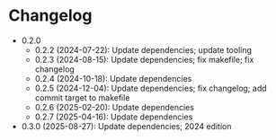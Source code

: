 # Changelog

* 0.2.0
    * 0.2.2 (2024-07-22): Update dependencies; update tooling
    * 0.2.3 (2024-08-15): Update dependencies; fix makefile; fix changelog
    * 0.2.4 (2024-10-18): Update dependencies
    * 0.2.5 (2024-12-04): Update dependencies; fix changelog; add commit target to makefile
    * 0.2.6 (2025-02-20): Update dependencies
    * 0.2.7 (2025-04-16): Update dependencies
* 0.3.0 (2025-08-27): Update dependencies; 2024 edition

